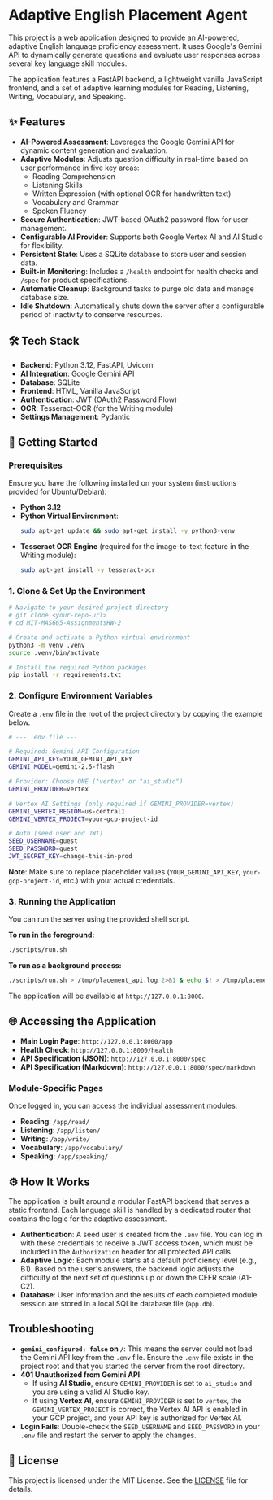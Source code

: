 # Adaptive English Placement Agent

This project is a web application designed to provide an AI-powered, adaptive English language proficiency assessment. It uses Google's Gemini API to dynamically generate questions and evaluate user responses across several key language skill modules.

The application features a FastAPI backend, a lightweight vanilla JavaScript frontend, and a set of adaptive learning modules for Reading, Listening, Writing, Vocabulary, and Speaking.

## ✨ Features

-   **AI-Powered Assessment**: Leverages the Google Gemini API for dynamic content generation and evaluation.
-   **Adaptive Modules**: Adjusts question difficulty in real-time based on user performance in five key areas:
    -   Reading Comprehension
    -   Listening Skills
    -   Written Expression (with optional OCR for handwritten text)
    -   Vocabulary and Grammar
    -   Spoken Fluency
-   **Secure Authentication**: JWT-based OAuth2 password flow for user management.
-   **Configurable AI Provider**: Supports both Google Vertex AI and AI Studio for flexibility.
-   **Persistent State**: Uses a SQLite database to store user and session data.
-   **Built-in Monitoring**: Includes a `/health` endpoint for health checks and `/spec` for product specifications.
-   **Automatic Cleanup**: Background tasks to purge old data and manage database size.
-   **Idle Shutdown**: Automatically shuts down the server after a configurable period of inactivity to conserve resources.

## 🛠️ Tech Stack

-   **Backend**: Python 3.12, FastAPI, Uvicorn
-   **AI Integration**: Google Gemini API
-   **Database**: SQLite
-   **Frontend**: HTML, Vanilla JavaScript
-   **Authentication**: JWT (OAuth2 Password Flow)
-   **OCR**: Tesseract-OCR (for the Writing module)
-   **Settings Management**: Pydantic

## 🚀 Getting Started

### Prerequisites

Ensure you have the following installed on your system (instructions provided for Ubuntu/Debian):

-   **Python 3.12**
-   **Python Virtual Environment**:
    ```bash
    sudo apt-get update && sudo apt-get install -y python3-venv
    ```
-   **Tesseract OCR Engine** (required for the image-to-text feature in the Writing module):
    ```bash
    sudo apt-get install -y tesseract-ocr
    ```

### 1. Clone & Set Up the Environment

```bash
# Navigate to your desired project directory
# git clone <your-repo-url>
# cd MIT-MAS665-AssignmentsHW-2

# Create and activate a Python virtual environment
python3 -m venv .venv
source .venv/bin/activate

# Install the required Python packages
pip install -r requirements.txt
```

### 2. Configure Environment Variables

Create a `.env` file in the root of the project directory by copying the example below.

```bash
# --- .env file ---

# Required: Gemini API Configuration
GEMINI_API_KEY=YOUR_GEMINI_API_KEY
GEMINI_MODEL=gemini-2.5-flash

# Provider: Choose ONE ("vertex" or "ai_studio")
GEMINI_PROVIDER=vertex

# Vertex AI Settings (only required if GEMINI_PROVIDER=vertex)
GEMINI_VERTEX_REGION=us-central1
GEMINI_VERTEX_PROJECT=your-gcp-project-id

# Auth (seed user and JWT)
SEED_USERNAME=guest
SEED_PASSWORD=guest
JWT_SECRET_KEY=change-this-in-prod
```

**Note**: Make sure to replace placeholder values (`YOUR_GEMINI_API_KEY`, `your-gcp-project-id`, etc.) with your actual credentials.

### 3. Running the Application

You can run the server using the provided shell script.

**To run in the foreground:**

```bash
./scripts/run.sh
```

**To run as a background process:**

```bash
./scripts/run.sh > /tmp/placement_api.log 2>&1 & echo $! > /tmp/placement_api.pid
```

The application will be available at `http://127.0.0.1:8000`.

## 🌐 Accessing the Application

-   **Main Login Page**: `http://127.0.0.1:8000/app`
-   **Health Check**: `http://127.0.0.1:8000/health`
-   **API Specification (JSON)**: `http://127.0.0.1:8000/spec`
-   **API Specification (Markdown)**: `http://127.0.0.1:8000/spec/markdown`

### Module-Specific Pages

Once logged in, you can access the individual assessment modules:

-   **Reading**: `/app/read/`
-   **Listening**: `/app/listen/`
-   **Writing**: `/app/write/`
-   **Vocabulary**: `/app/vocabulary/`
-   **Speaking**: `/app/speaking/`

## ⚙️ How It Works

The application is built around a modular FastAPI backend that serves a static frontend. Each language skill is handled by a dedicated router that contains the logic for the adaptive assessment.

-   **Authentication**: A seed user is created from the `.env` file. You can log in with these credentials to receive a JWT access token, which must be included in the `Authorization` header for all protected API calls.
-   **Adaptive Logic**: Each module starts at a default proficiency level (e.g., B1). Based on the user's answers, the backend logic adjusts the difficulty of the next set of questions up or down the CEFR scale (A1-C2).
-   **Database**: User information and the results of each completed module session are stored in a local SQLite database file (`app.db`).

## Troubleshooting

-   **`gemini_configured: false` on `/`**: This means the server could not load the Gemini API key from the `.env` file. Ensure the `.env` file exists in the project root and that you started the server from the root directory.
-   **401 Unauthorized from Gemini API**:
    -   If using **AI Studio**, ensure `GEMINI_PROVIDER` is set to `ai_studio` and you are using a valid AI Studio key.
    -   If using **Vertex AI**, ensure `GEMINI_PROVIDER` is set to `vertex`, the `GEMINI_VERTEX_PROJECT` is correct, the Vertex AI API is enabled in your GCP project, and your API key is authorized for Vertex AI.
-   **Login Fails**: Double-check the `SEED_USERNAME` and `SEED_PASSWORD` in your `.env` file and restart the server to apply the changes.

## 📄 License

This project is licensed under the MIT License. See the [LICENSE](LICENSE) file for details.